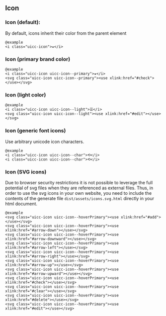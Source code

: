 ## Icon

### Icon (default):

By default, icons inherit their color from the parent element 

    @example
    <i class="uicc-icon">★</i>

### Icon (primary brand color)
  
    @example
    <i class="uicc-icon uicc-icon--primary">★</i>
    <svg class="uicc-icon uicc-icon--primary"><use xlink:href="#check"></use></svg>

### Icon (light color)
  
    @example
    <i class="uicc-icon uicc-icon--light">☰</i>
    <svg class="uicc-icon uicc-icon--light"><use xlink:href="#edit"></use></svg>

### Icon (generic font icons)

Use arbitrary unicode icon characters.

    @example
    <i class="uicc-icon uicc-icon--char">⟲</i>
    <i class="uicc-icon uicc-icon--char">⟲</i>

### Icon (SVG icons)

Due to browser security restrictions it is not possible to leverage the full potential of svg files when they are referenced as external files. Thus, in order to use the svg icons in your own website, you need to include the contents of the generate file `dist/assets/icons.svg.html` directly in your html document.

    @example
    <svg class="uicc-icon uicc-icon--hoverPrimary"><use xlink:href="#add"></use></svg>
    <svg class="uicc-icon uicc-icon--hoverPrimary"><use xlink:href="#arrow-down"></use></svg>
    <svg class="uicc-icon uicc-icon--hoverPrimary"><use xlink:href="#arrow-downward"></use></svg>
    <svg class="uicc-icon uicc-icon--hoverPrimary"><use xlink:href="#arrow-left"></use></svg>
    <svg class="uicc-icon uicc-icon--hoverPrimary"><use xlink:href="#arrow-right"></use></svg>
    <svg class="uicc-icon uicc-icon--hoverPrimary"><use xlink:href="#arrow-up"></use></svg>
    <svg class="uicc-icon uicc-icon--hoverPrimary"><use xlink:href="#arrow-upward"></use></svg>
    <svg class="uicc-icon uicc-icon--hoverPrimary"><use xlink:href="#check"></use></svg>
    <svg class="uicc-icon uicc-icon--hoverPrimary"><use xlink:href="#clear"></use></svg>
    <svg class="uicc-icon uicc-icon--hoverPrimary"><use xlink:href="#delete"></use></svg>
    <svg class="uicc-icon uicc-icon--hoverPrimary"><use xlink:href="#edit"></use></svg>
